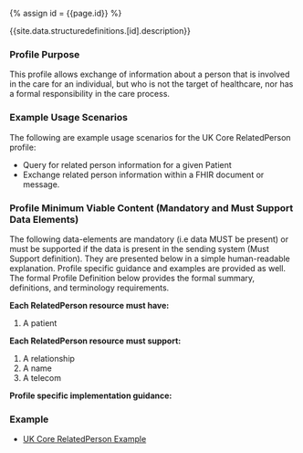 
{% assign id = {{page.id}} %}

{{site.data.structuredefinitions.[id].description}}

<!-- end TOC -->
### Profile Purpose ###

This profile allows exchange of information about a person that is involved in the care for an individual, but who is not the target of healthcare, nor has a formal responsibility in the care process.
### Example Usage Scenarios ###

The following are example usage scenarios for the UK Core RelatedPerson profile:

- Query for related person information for a given Patient
- Exchange related person information within a FHIR document or message.

### Profile Minimum Viable Content (Mandatory and Must Support Data Elements) ###

The following data-elements are mandatory (i.e data MUST be present) or must be supported if the data is present in the sending system (Must Support definition). They are presented below in a simple human-readable explanation. Profile specific guidance and examples are provided as well. The formal Profile Definition below provides the formal summary, definitions, and terminology requirements.

**Each RelatedPerson resource must have:**

1. A patient

**Each RelatedPerson resource must support:**

1. A relationship
2. A name
3. A telecom

**Profile specific implementation guidance:**



### Example ###

- [UK Core RelatedPerson Example](UKCore-RelatedPerson-Example.html)

